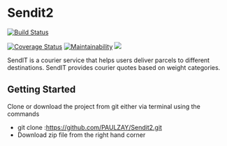 # Sendit2
[![Build Status](https://travis-ci.org/paulzay/Sendit2.svg?branch=master)](https://travis-ci.org/paulzay/Sendit2)

[![Coverage Status](https://coveralls.io/repos/github/paulzay/Sendit2/badge.svg?branch=master)](https://coveralls.io/github/paulzay/Sendit2?branch=master)
[![Maintainability](https://api.codeclimate.com/v1/badges/097e6e675fa4821f9b5c/maintainability)](https://codeclimate.com/github/paulzay/Sendit2/maintainability)
<a href="https://codeclimate.com/github/paulzay/Sendit2/test_coverage"><img src="https://api.codeclimate.com/v1/badges/097e6e675fa4821f9b5c/test_coverage" /></a>

SendIT is a courier service that helps users deliver parcels to different destinations. SendIT provides courier quotes based on weight categories.


## Getting Started
Clone or download the project from git either via terminal using the commands 
* git clone :https://github.com/PAULZAY/Sendit2.git
* Download zip file from the right hand corner
